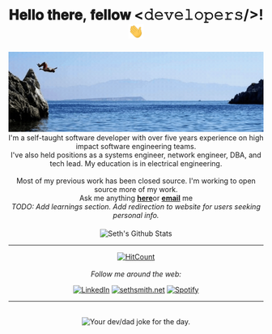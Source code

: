 <div align="center">
<h1> 𝐇𝐞𝐥𝐥𝐨 𝐭𝐡𝐞𝐫𝐞, 𝐟𝐞𝐥𝐥𝐨𝐰 <𝚍𝚎𝚟𝚎𝚕𝚘𝚙𝚎𝚛𝚜/>! <img src="img/hi.gif" width="30px"></h1>
</div>

<div align="center">
<img src="img/welcome-to-sethyes-github.gif" alt="Welcome!" width="800"/>
</div>

<div align="center">
I'm a self-taught software developer with over five years experience on high impact software engineering teams.<br>
I've also held positions as a systems engineer, network engineer, DBA, and tech lead. My education is in electrical engineering. <br><br> 
Most of my previous work has been closed source. I'm working to open source more of my work. <br>
Ask me anything <a href="https://github.com/sethyes/sethyes/issues/new"><b>here</b></a>or <a href="mailto:seth@sethsmith.net"><b>email</b></a> me

<br>
<i>TODO: Add learnings section. Add redirection to website for users seeking personal info.</i> 
<br>
<br>
</div>


<div align="center">

<img align="center" src="https://github-readme-stats.vercel.app/api?username=sethyes&include_all_commits=true&count_private=true&show_icons=true&line_height=20&title_color=7A7ADB&icon_color=2234AE&text_color=D3D3D3&bg_color=0,000000,130F40" alt="Seth's Github Stats">

</br>

---
  [![HitCount](https://hits.dwyl.com/sethyes/sethyes.svg?style=flat-square&show=unique)](http://hits.dwyl.com/sethyes/sethyes)
  <br>
  <br>
<i>Follow me around the web:</i><br>

<a href="https://www.linkedin.com/in/sethbsmith" target="_blank"><img src="https://img.shields.io/badge/LinkedIn-%230077B5.svg?&style=flat-square&logo=linkedin&logoColor=white" alt="LinkedIn"></a> 
<a href="https://www.sethsmith.net" target="_blank"><img src="https://img.shields.io/website?url=http%3A//www.sethsmith.net/index.html" alt="sethsmith.net"></a> 
<a href="https://open.spotify.com/user/b2fkxziy79xj2frgid7c6m2q8?si=ajGozLbzQOKfvlwJDRkTGg" target="_blank"><img src="https://img.shields.io/badge/Spotify-%231ED760.svg?&style=flat-square&logo=spotify&logoColor=white" alt="Spotify"></a>

</div>

-----
<br>
<div align="center">
<img src="https://readme-jokes.vercel.app/api" alt="Your dev/dad joke for the day." />
</div>